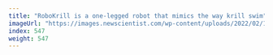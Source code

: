 ```yaml
---
title: "RoboKrill is a one-legged robot that mimics the way krill swim"
imageUrl: "https://images.newscientist.com/wp-content/uploads/2022/02/15191737/PRI_222696467.jpg?width=600"
index: 547
weight: 547
---
```

